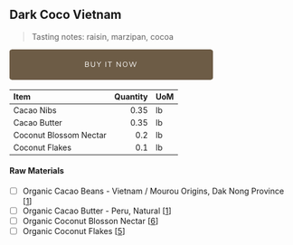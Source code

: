 ## Dark Coco Vietnam
> Tasting notes: raisin, marzipan, cocoa

[![Buy Now](/assets/images/buy-now.png "Buy Now")](https://shop.osocra.com/collections/bars/products/21072610)

| Item | Quantity | UoM  |
| :---     | ---:    | :--- |
| Cacao Nibs  | 0.35    | lb    |
| Cacao Butter   | 0.35    | lb    |
| Coconut Blossom Nectar    | 0.2      | lb      |
| Coconut Flakes     | 0.1      | lb      |

#### Raw Materials
- [ ] Organic Cacao Beans -  Vietnam / Mourou Origins, Dak Nong Province [[1](/vendors)]
- [ ] Organic Cacao Butter - Peru, Natural [[1](/vendors)]
- [ ] Organic Coconut Blosson Nectar [[6](/vendors)]
- [ ] Organic Coconut Flakes [[5](/vendors)]
